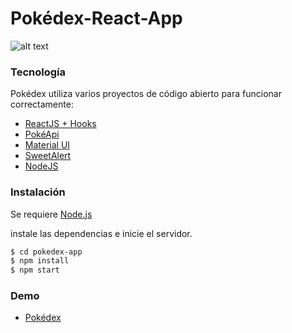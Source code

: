 # Pokédex-React-App
![alt text](https://seeklogo.com/images/P/pokeball-logo-DC23868CA1-seeklogo.com.png)

### Tecnología

Pokédex utiliza varios proyectos de código abierto para funcionar correctamente:

* [ReactJS + Hooks](https://reactjs.org/)
* [PokéApi](https://pokeapi.co/)
* [Material UI](https://material-ui.com/)
* [SweetAlert](https://sweetalert2.github.io/)
* [NodeJS](https://nodejs.org/es/)

### Instalación

Se requiere [Node.js](https://nodejs.org/)

instale las dependencias e inicie el servidor.

```sh
$ cd pokedex-app
$ npm install
$ npm start
```

### Demo
* [Pokédex](https://casillasmanuel9.github.io/pokedex-app/)